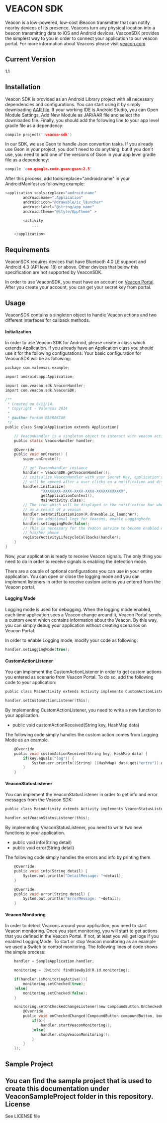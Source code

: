 VEACON SDK
=========
Veacon is a low-powered, low-cost iBeacon transmitter that can notify nearby devices of its presence. Veacons turn any physical location into a beacon transmitting data to iOS and Android devices. VeaconSDK provides the simplest way to you in order to connect your application to our veacon portal. For more information about Veacons please visit [veacon.com].

Current Version
----
1.1

Installation
-----------
Veacon SDK is provided as an Android Library project with all necessary dependencies and configurations. You can start using it by simply downloading [AAR file](https://github.com/Valensas/VeaconSDK_Android/tree/master/VeaconSampleProject/veacon-sdk). If your working IDE is Android Studio, you can Open Module Settings, Add New Module as JAR/AAR file and select the downloaded file. Finally, you should add the following line to your app level gradle file as a dependency:

```c
compile project(':veacon-sdk')
```
In our SDK, we use Gson to handle Json convertion tasks. If you already use Gson in your project, you don't need to do anything, but if you don't use, you need to add one of the versions of Gson in your app level gradle file as a dependency:

```c
compile 'com.google.code.gson:gson:2.5'
```    

After this process, add tools:replace="android:name" in your AndroidManifest as following example:

```c
<application tools:replace="android:name"
        android:name=".Application"
        android:icon="@drawable/ic_launcher"
        android:label="@string/app_name"
        android:theme="@style/AppTheme" >

        <activity
            ...

    </application>
```  


Requirements
-------
VeaconSDK requires devices that have Bluetooth 4.0 LE support and Android 4.3 (API level 18) or above. Other devices that below this specification are not supported by VeaconSDK.

In order to use VeaconSDK, you must have an account on [Veacon Portal]. After you create your account, you can get your secret key from portal.

Usage
------
VeaconSDK contains a singleton object to handle Veacon actions and two different interfaces for callback methods.  
#### Initialization
In order to use Veacon SDK for Android, please create a class which extends Application. If you already have an Application class you should use it for the following configurations. Your basic configuration for VeaconSDK will be as following:
```c
package com.valensas.example;

import android.app.Application;

import com.veacon.sdk.VeaconHandler;
import com.veacon.sdk.VeaconSDK;

/**
 * Created on 6/11/14.
 * Copyright - Valensas 2014
 *
 * @author Furkan BAYRAKTAR
 */
public class SampleApplication extends Application{

    // VeaconHandler is a singleton object to interact with veacon actions
    public static VeaconHandler handler;

    @Override
    public void onCreate() {
        super.onCreate();

        // get VeaconHandler instance
        handler = VeaconSDK.getVeaconHandler();
        // initialize VeaconHandler with your Secret Key, application's context and the class which
        // will be opened after a user clicks on a notification and dismisses the shown message.
        handler.initialize(
                "XXXXXXXX-XXXX-XXXX-XXXX-XXXXXXXXXXXX",
                getApplicationContext(),
                MainActivity.class);
        // The icon which will be displayed in the notification bar when a notification is received
        // as a result of a veacon
        handler.setNotificationIcon(R.drawable.ic_launcher);
        // To see additional logs for Veacons, enable LoggingMode.
        handler.setLoggingMode(false);
        // This is necessary for the Veacon service to become enabled when the user restarts
        // his/her phone
        registerActivityLifecycleCallbacks(handler);
    }
}
```
Now, your application is ready to receive Veacon signals. The only thing you need to do in order to receive signals is enabling the detection mode.

There are a couple of optional configurations you can use in your entire application. You can open or close the logging mode and you can implement listeners in order to receive custom actions you entered from the Veacon portal.
#### Logging Mode
Logging mode is used for debugging. When the logging mode enabled, each time application sees a Veacon change around it, Veacon Portal sends a custom event which contains information about the Veacon. By this way, you can simply debug your application without creating scenarios on Veacon Portal.

In order to enable Logging mode, modify your code as following:
```c
handler.setLoggingMode(true);   
```
#### CustomActionListener
You can implement the CustomActionListener in order to get custom actions you entered as scenario from Veacon Portal. To do so, add the following code to your application:
```c
public class MainActivity extends Activity implements CustomActionListener
```
```c
handler.setCustomActionListener(this);
```
By implementing CustomActionListener, you need to write a new function to your application.

* public void customActionReceived(String key, HashMap data)

The following code simply handles the custom action comes from Logging Mode as an example.
```c
    @Override
    public void customActionReceived(String key, HashMap data) {
        if(key.equals("log")) {
            System.err.println((String) ((HashMap) data.get("entry")).get("proximity"));
        }
    }
```
#### VeaconStatusListener
You can implement the VeaconStatusListener in order to get info and error messages from the Veacon SDK:
```c
public class MainActivity extends Activity implements VeaconStatusListener
```
```c
handler.setVeaconStatusListener(this);
```
By implementing VeaconStatusListener, you need to write two new functions to your application.

* public void info(String detail)
* public void error(String detail)

The following code simply handles the errors and info by printing them.
```c
    @Override
    public void info(String detail) {
        System.out.println("DetailMessage: "+detail);
    }

    @Override
    public void error(String detail) {
        System.out.println("ErrorMessage: "+detail);
    }
```
#### Veacon Monitoring
In order to detect Veacons around your application, you need to start Veacon monitoring. Once you start monitoring, you will start to get actions that you defined in the Veacon Portal. If not, at least you will get logs if you enabled LoggingMode. To start or stop Veacon monitoring as an example we used a Switch to control monitoring. The following lines of code shows the simple process:
```c
    handler = SampleApplication.handler;

    monitoring = (Switch) findViewById(R.id.monitoring);

    if(handler.isMonitoringActive()){
        monitoring.setChecked(true);
    }else{
        monitoring.setChecked(false);
    }

    monitoring.setOnCheckedChangeListener(new CompoundButton.OnCheckedChangeListener() {
        @Override
        public void onCheckedChanged(CompoundButton compoundButton, boolean b) {
            if(b){
                handler.startVeaconMonitoring();
            }else{
                handler.stopVeaconMonitoring();
            }
        }
    });
```
Sample Project
----
You can find the sample project that is used to create this documentation under VeaconSampleProject folder in this repository.
License
----
See LICENSE file

[veacon.com]:http://veacon.com
[Veacon Portal]:http://portal.veacon.com
